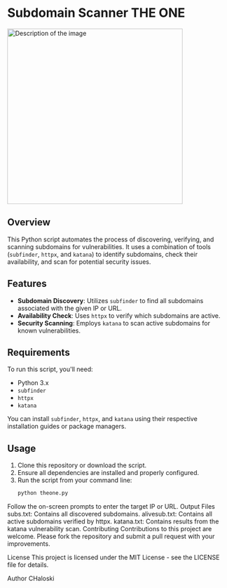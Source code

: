 # Subdomain Scanner THE ONE

<img src="https://github.com/chaloski/theone/assets/121198386/d3b21db6-c2ea-4230-af61-c123c88ae713" alt="Description of the image" width="400" height="400">

## Overview
This Python script automates the process of discovering, verifying, and scanning subdomains for vulnerabilities. It uses a combination of tools (`subfinder`, `httpx`, and `katana`) to identify subdomains, check their availability, and scan for potential security issues.

## Features
- **Subdomain Discovery**: Utilizes `subfinder` to find all subdomains associated with the given IP or URL.
- **Availability Check**: Uses `httpx` to verify which subdomains are active.
- **Security Scanning**: Employs `katana` to scan active subdomains for known vulnerabilities.

## Requirements
To run this script, you'll need:
- Python 3.x
- `subfinder`
- `httpx`
- `katana`

You can install `subfinder`, `httpx`, and `katana` using their respective installation guides or package managers.

## Usage
1. Clone this repository or download the script.
2. Ensure all dependencies are installed and properly configured.
3. Run the script from your command line:
   ```bash
   python theone.py
Follow the on-screen prompts to enter the target IP or URL.
Output Files
subs.txt: Contains all discovered subdomains.
alivesub.txt: Contains all active subdomains verified by httpx.
katana.txt: Contains results from the katana vulnerability scan.
Contributing
Contributions to this project are welcome. Please fork the repository and submit a pull request with your improvements.

License
This project is licensed under the MIT License - see the LICENSE file for details.

Author
CHaloski

